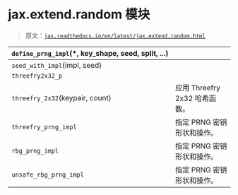 # jax.extend.random 模块

> 原文：[`jax.readthedocs.io/en/latest/jax.extend.random.html`](https://jax.readthedocs.io/en/latest/jax.extend.random.html)

| `define_prng_impl`(*, key_shape, seed, split, ...) |  |
| --- | --- |
| `seed_with_impl`(impl, seed) |  |
| `threefry2x32_p` |  |
| `threefry_2x32`(keypair, count) | 应用 Threefry 2x32 哈希函数。 |
| `threefry_prng_impl` | 指定 PRNG 密钥形状和操作。 |
| `rbg_prng_impl` | 指定 PRNG 密钥形状和操作。 |
| `unsafe_rbg_prng_impl` | 指定 PRNG 密钥形状和操作。 |
